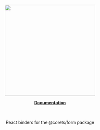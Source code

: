 <p align="center"><a href="https://corets.github.io"><img src="https://corets.github.io/public/logo-github-readme.svg" width="300"/></a></p>

<p align="center"><b><a href="https://corets.github.io/use-form-binder">Documentation</a></b><br/><br/><br/></p>

<p align="center">React binders for the @corets/form package</p>
